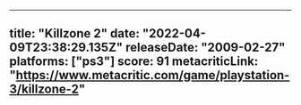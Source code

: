 
---
title: "Killzone 2"
date: "2022-04-09T23:38:29.135Z"
releaseDate: "2009-02-27"
platforms: ["ps3"]
score: 91
metacriticLink: "https://www.metacritic.com/game/playstation-3/killzone-2"
---
